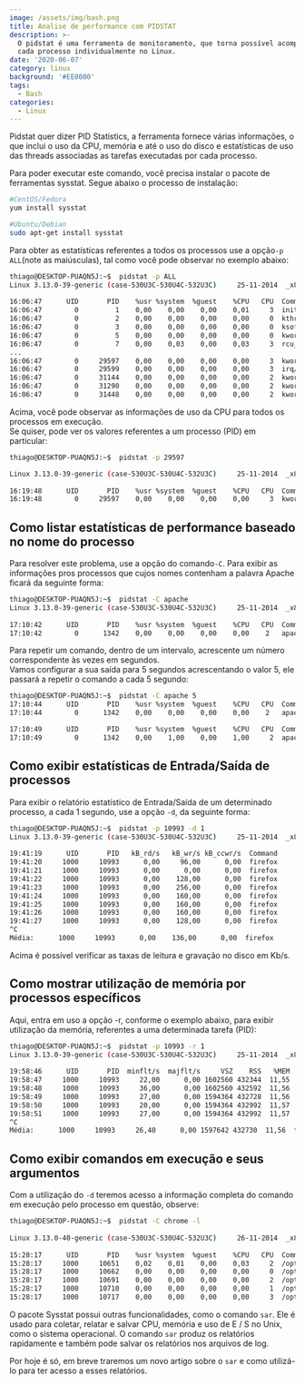```yaml
---
image: /assets/img/bash.png
title: Analise de performance com PIDSTAT
description: >-
  O pidstat é uma ferramenta de monitoramento, que torna possível acompanhar
  cada processo individualmente no Linux.
date: '2020-06-07'
category: linux
background: '#EE0000'
tags:
  - Bash
categories:
  - Linux
---
```

Pidstat quer dizer PID Statistics, a ferramenta fornece várias informações, o que inclui o uso da CPU, memória e até o uso do disco e estatísticas de uso das threads associadas as tarefas executadas por cada processo.

Para poder executar este comando, você precisa instalar o pacote de ferramentas sysstat. Segue abaixo o processo de instalação:

```bash
#CentOS/Fedora
yum install sysstat

#Ubuntu/Debian
sudo apt-get install sysstat
```

Para obter as estatísticas referentes a todos os processos use a opção`-p ALL`(note as maiúsculas), tal como você pode observar no exemplo abaixo:

```bash
thiago@DESKTOP-PUAQN5J:~$  pidstat -p ALL
Linux 3.13.0-39-generic (case-530U3C-530U4C-532U3C)     25-11-2014  _x86_64_    (4 CPU)
 
16:06:47      UID       PID    %usr %system  %guest    %CPU   CPU  Command
16:06:47        0         1    0,00    0,00    0,00    0,01     3  init
16:06:47        0         2    0,00    0,00    0,00    0,00     0  kthreadd
16:06:47        0         3    0,00    0,00    0,00    0,00     0  ksoftirqd/0
16:06:47        0         5    0,00    0,00    0,00    0,00     0  kworker/0:0H
16:06:47        0         7    0,00    0,03    0,00    0,03     3  rcu_sched
...
16:06:47        0     29597    0,00    0,00    0,00    0,00     3  kworker/3:1H
16:06:47        0     29599    0,00    0,00    0,00    0,00     3  irq/43-mei_me
16:06:47        0     31144    0,00    0,00    0,00    0,00     2  kworker/u16:1
16:06:47        0     31290    0,00    0,00    0,00    0,00     2  kworker/u17:1
16:06:47        0     31448    0,00    0,00    0,00    0,00     2  kworker/2:0
```

Acima, você pode observar as informações de uso da CPU para todos os processos em execução.\
Se quiser, pode ver os valores referentes a um processo (PID) em particular:

```bash
thiago@DESKTOP-PUAQN5J:~$  pidstat -p 29597

Linux 3.13.0-39-generic (case-530U3C-530U4C-532U3C)     25-11-2014  _x86_64_    (4 CPU)
 
16:19:48      UID       PID    %usr %system  %guest    %CPU   CPU  Command
16:19:48        0     29597    0,00    0,00    0,00    0,00     3  kworker/3:1H
```

## Como listar estatísticas de performance baseado no nome do processo

Para resolver este problema, use a opção do comando`-C`. Para exibir as informações pros processos que cujos nomes contenham a palavra Apache ficará da seguinte forma:

```bash
thiago@DESKTOP-PUAQN5J:~$  pidstat -C apache
Linux 3.13.0-39-generic (case-530U3C-530U4C-532U3C)     25-11-2014  _x86_64_    (4 CPU)
 
17:10:42      UID       PID    %usr %system  %guest    %CPU   CPU  Command
17:10:42        0      1342    0,00    0,00    0,00    0,00    2   apache2
```

Para repetir um comando, dentro de um intervalo, acrescente um número correspondente às vezes em segundos.\
Vamos configurar a sua saída para 5 segundos acrescentando o valor 5, ele passará a repetir o comando a cada 5 segundo:

```bash
thiago@DESKTOP-PUAQN5J:~$  pidstat -C apache 5
17:10:44      UID       PID    %usr %system  %guest    %CPU   CPU  Command
17:10:44        0      1342    0,00    0,00    0,00    0,00    2   apache2

17:10:49      UID       PID    %usr %system  %guest    %CPU   CPU  Command
17:10:49        0      1342    0,00    1,00    0,00    1,00     2  apache2
```

## Como exibir estatísticas de Entrada/Saída de processos

Para exibir o relatório estatístico de Entrada/Saída de um determinado processo, a cada 1 segundo, use a opção `-d`, da seguinte forma:

```bash
thiago@DESKTOP-PUAQN5J:~$  pidstat -p 10993 -d 1
Linux 3.13.0-39-generic (case-530U3C-530U4C-532U3C)     25-11-2014  _x86_64_(4 CPU)
 
19:41:19      UID       PID   kB_rd/s   kB_wr/s kB_ccwr/s  Command
19:41:20     1000     10993      0,00     96,00      0,00  firefox
19:41:21     1000     10993      0,00      0,00      0,00  firefox
19:41:22     1000     10993      0,00    128,00      0,00  firefox
19:41:23     1000     10993      0,00    256,00      0,00  firefox
19:41:24     1000     10993      0,00    160,00      0,00  firefox
19:41:25     1000     10993      0,00    160,00      0,00  firefox
19:41:26     1000     10993      0,00    160,00      0,00  firefox
19:41:27     1000     10993      0,00    128,00      0,00  firefox
^C
Média:      1000     10993      0,00    136,00      0,00  firefox
```

Acima é possível verificar as taxas de leitura e gravação no disco em Kb/s.

## Como mostrar utilização de memória por processos específicos

Aqui, entra em uso a opção -r, conforme o exemplo abaixo, para exibir utilização da memória, referentes a uma determinada tarefa (PID):

```bash
thiago@DESKTOP-PUAQN5J:~$  pidstat -p 10993 -r 1
Linux 3.13.0-39-generic (case-530U3C-530U4C-532U3C)     25-11-2014  _x86_64_(4 CPU)
 
19:58:46      UID       PID  minflt/s  majflt/s     VSZ    RSS   %MEM  Command
19:58:47     1000     10993     22,00      0,00 1602560 432344  11,55  firefox
19:58:48     1000     10993     36,00      0,00 1602560 432592  11,56  firefox
19:58:49     1000     10993     27,00      0,00 1594364 432728  11,56  firefox
19:58:50     1000     10993     20,00      0,00 1594364 432992  11,57  firefox
19:58:51     1000     10993     27,00      0,00 1594364 432992  11,57  firefox
^C
Média:      1000     10993     26,40      0,00 1597642 432730  11,56  firefox
```

## Como exibir comandos em execução e seus argumentos

Com a utilização do `-d` teremos acesso a informação completa do comando em execução pelo processo em questão, observe:

```bash
thiago@DESKTOP-PUAQN5J:~$  pidstat -C chrome -l
 
Linux 3.13.0-40-generic (case-530U3C-530U4C-532U3C)     26-11-2014  _x86_64_    (4 CPU)
 
15:28:17      UID       PID    %usr %system  %guest    %CPU   CPU  Command
15:28:17     1000     10651    0,02    0,01    0,00    0,03     2  /opt/google/chrome/chrome --incognito 
15:28:17     1000     10662    0,00    0,00    0,00    0,00     0  /opt/google/chrome/chrome --type=zygote --enable-crash-reporter=BFA8A187-CB5C-B8FF-FDD3-F84DA1B302F1 
15:28:17     1000     10691    0,00    0,00    0,00    0,00     2  /opt/google/chrome/chrome --type=gpu-process --channel=10651.0.2015679771 --enable-crash-reporter=BFA8A187-CB5C-B8FF-FDD3-F84DA
15:28:17     1000     10710    0,00    0,00    0,00    0,00     1  /opt/google/chrome/chrome --type=renderer --disable-databases --enable-deferred-image-decoding --lang=pt-BR --force-fieldtrials
15:28:17     1000     10717    0,00    0,00    0,00    0,00     3  /opt/google/chrome/chrome --type=renderer --enable-deferred-image-decoding --lang=pt-BR --force-fieldtrials=AutoReloadExperimen
```

O pacote Sysstat possui outras funcionalidades, como o comando `sar`. Ele é usado para coletar, relatar e salvar CPU, memória e uso de E / S no Unix, como o sistema operacional. O comando `sar` produz os relatórios rapidamente e também pode salvar os relatórios nos arquivos de log. 

Por hoje é só, em breve traremos um novo artigo sobre o `sar` e como utilizá-lo para ter acesso a esses relatórios.
